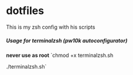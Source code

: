 # dotfiles
This is my zsh config with his scripts

##### Usage for terminalzsh (pw10k autoconfigurator)
**never use as root**
`chmod +x terminalzsh.sh

./terminalzsh.sh`
